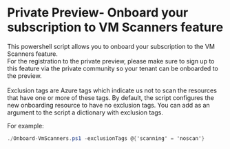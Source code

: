 # Private Preview- Onboard your subscription to VM Scanners feature
This powershell script allows you to onboard your subscription to the VM Scanners feature.<br>
For the registration to the private preview, please make sure to sign up to this feature via the private community so your tenant can be onboarded to the preview.<br><br>
Exclusion tags are Azure tags which indicate us not to scan the resources that have one or more of these tags. By default, the script configures the new onboarding resource to have no exclusion tags. You can add as an argument to the script a dictionary with exclusion tags.

For example:
```csharp
./Onboard-VmScanners.ps1 -exclusionTags @{'scanning' = 'noscan'}
```


